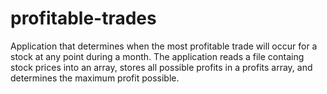 # profitable-trades
Application that determines when the most profitable trade will occur for a stock at any point during a month. The application reads a file containg stock prices into an array, stores all possible profits in a profits array, and determines the maximum profit possible.
